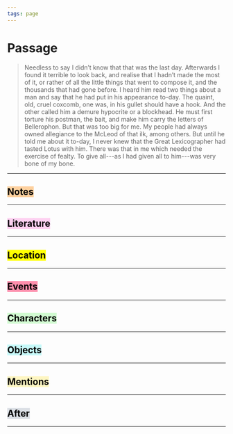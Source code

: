 ```yaml
---
tags: page
---
```


# Passage
> Needless to say I didn’t know that that was the last day. Afterwards I found it terrible to look back, and realise that I hadn’t made the most of it, or rather of all the little things that went to compose it, and the thousands that had gone before. I heard him read two things about a man and say that he had put in his appearance to-day. The quaint, old, cruel coxcomb, one was, in his gullet should have a hook. And the other called him a demure hypocrite or a blockhead. He must first torture his postman, the bait, and make him carry the letters of Bellerophon. But that was too big for me. My people had always owned allegiance to the McLeod of that ilk, among others. But until he told me about it to-day, I never knew that the Great Lexicographer had tasted Lotus with him. There was that in me which needed the exercise of fealty. To give all---as I had given all to him---was very bone of my bone.

---
## <mark style="background: #FFB86CA6;">Notes</mark>
---

## <mark style="background: #FFB8EBA6;">Literature</mark>
---

## <mark class="hltr-purple">Location</mark>
---

## <mark style="background: #FF5582A6;">Events</mark>
---

## <mark style="background: #BBFABBA6;">Characters</mark>
---

## <mark style="background: #ABF7F7A6;">Objects</mark>
---

## <mark style="background: #FFF3A3A6;">Mentions</mark>
---

## <mark style="background: #CACFD9A6;">After</mark>
---
